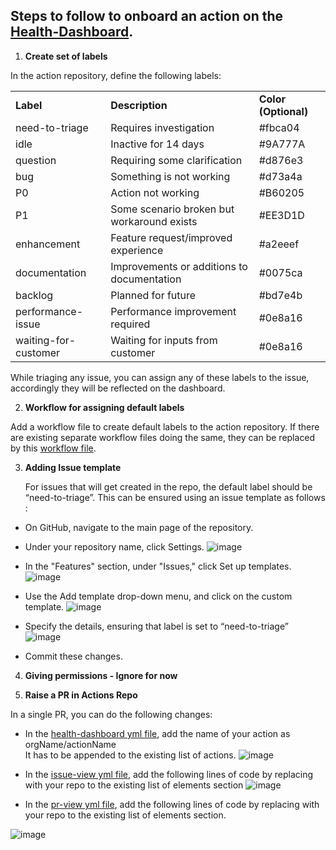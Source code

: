 ## Steps to follow to onboard an action on the [Health-Dashboard](https://azure.github.io/actions/health-dashboard.html).



1. **Create set of labels**

In the action repository, define the following labels: 

<table>
  <tr>
   <td><strong>Label</strong>
   </td>
   <td><strong>Description</strong>
   </td>
   <td><strong>Color (Optional)</strong>
   </td>
  </tr>
  <tr>
   <td>need-to-triage	
   </td>
   <td>Requires investigation
   </td>
   <td>#fbca04
   </td>
  </tr>
  <tr>
   <td>idle 
   </td>
   <td>Inactive for 14 days
   </td>
   <td>#9A777A
   </td>
  </tr>
  <tr>
   <td>question	 
   </td>
   <td>Requiring some clarification
   </td>
   <td>#d876e3
   </td>
  </tr>
  <tr>
   <td>bug
   </td>
   <td>Something is not working
   </td>
   <td>#d73a4a
   </td>
  </tr>
  <tr>
   <td>P0
   </td>
   <td>Action not working
   </td>
   <td>#B60205
   </td>
  </tr>
  <tr>
   <td>P1
   </td>
   <td>Some scenario broken but workaround exists
   </td>
   <td>#EE3D1D
   </td>
  </tr>
  <tr>
   <td>enhancement	
   </td>
   <td>Feature request/improved experience
   </td>
   <td>#a2eeef
   </td>
  </tr>
  <tr>
   <td>documentation	
   </td>
   <td>Improvements or additions to documentation
   </td>
   <td>#0075ca
   </td>
  </tr>
  <tr>
   <td>backlog
   </td>
   <td>Planned for future
   </td>
   <td>#bd7e4b
   </td>
  </tr>
  <tr>
   <td>performance-issue	
   </td>
   <td>Performance improvement required
   </td>
   <td>#0e8a16
   </td>
  </tr>
  <tr>
   <td>waiting-for-customer
   </td>
   <td>Waiting for inputs from customer
   </td>
   <td>#0e8a16
   </td>
  </tr>
</table>


While triaging any issue, you can assign any of these labels to the issue, accordingly they will be reflected on the dashboard.



2. **Workflow for assigning default labels**

Add a workflow file to create default labels to the action repository. 
If there are existing separate workflow files doing the same, they can be replaced by this [workflow file](https://github.com/Azure/actions/blob/main/.github/workflows/defaultLabels.yml).



3. **Adding Issue template**

    For issues that will get created in the repo, the default label should be “need-to-triage”. This can be ensured using an issue template as follows :

*   On GitHub, navigate to the main page of the repository.
*   Under your repository name, click Settings. 
![image](https://user-images.githubusercontent.com/58769601/122913522-2af1f100-d377-11eb-9c3b-09950e038450.png)

*   In the "Features" section, under "Issues," click Set up templates. 
![image](https://user-images.githubusercontent.com/58769601/122913598-4230de80-d377-11eb-8d26-6bdc4f8fc916.png)


*   Use the Add template drop-down menu, and click on the custom template. 
![image](https://user-images.githubusercontent.com/58769601/122913644-54128180-d377-11eb-9746-febf46611fb2.png)

*   Specify the details, ensuring that label is set to “need-to-triage” 
![image](https://user-images.githubusercontent.com/58769601/122913687-61c80700-d377-11eb-8c2e-b6b736231ad7.png)


*   Commit these changes.
4. **Giving permissions  - Ignore for now**

5. **Raise a PR in Actions Repo**

 In a single PR, you can do the following changes:


*   In the [health-dashboard yml file](https://github.com/Azure/actions/blob/main/.github/workflows/health-dashboard.yml), add the name of your action as orgName/actionName \
It has to be appended to the existing list of actions.
![image](https://user-images.githubusercontent.com/58769601/122913750-77d5c780-d377-11eb-909e-8445786ad7b7.png)


*   In the [issue-view yml file](https://github.com/Azure/actions/blob/main/.github/workflows/issue-view.yml),  add the following lines of code by replacing with your repo to the existing list of elements section
![image](https://user-images.githubusercontent.com/58769601/122913792-845a2000-d377-11eb-9866-3401e88d1406.png)


*   In the [pr-view yml file](https://github.com/Azure/actions/blob/main/.github/workflows/pr-view.yml),  add the following lines of code by replacing with your repo to the existing list of elements section.

![image](https://user-images.githubusercontent.com/58769601/122913831-9471ff80-d377-11eb-857a-1b6cf1d10680.png)

    

